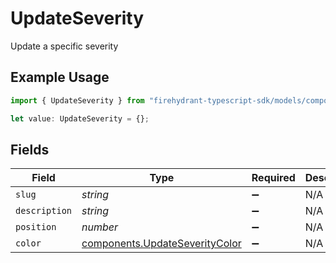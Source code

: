 # UpdateSeverity

Update a specific severity

## Example Usage

```typescript
import { UpdateSeverity } from "firehydrant-typescript-sdk/models/components";

let value: UpdateSeverity = {};
```

## Fields

| Field                                                                            | Type                                                                             | Required                                                                         | Description                                                                      |
| -------------------------------------------------------------------------------- | -------------------------------------------------------------------------------- | -------------------------------------------------------------------------------- | -------------------------------------------------------------------------------- |
| `slug`                                                                           | *string*                                                                         | :heavy_minus_sign:                                                               | N/A                                                                              |
| `description`                                                                    | *string*                                                                         | :heavy_minus_sign:                                                               | N/A                                                                              |
| `position`                                                                       | *number*                                                                         | :heavy_minus_sign:                                                               | N/A                                                                              |
| `color`                                                                          | [components.UpdateSeverityColor](../../models/components/updateseveritycolor.md) | :heavy_minus_sign:                                                               | N/A                                                                              |